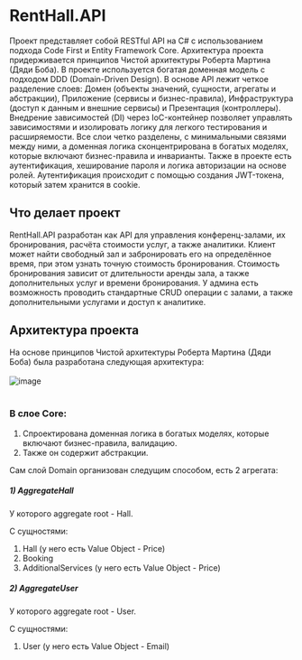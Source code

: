 # RentHall.API
Проект представляет собой RESTful API на C# с использованием подхода Code First и Entity Framework Core. Архитектура проекта придерживается принципов Чистой архитектуры Роберта Мартина (Дяди Боба). В проекте используется богатая доменная модель с подходом DDD (Domain-Driven Design). В основе API лежит четкое разделение слоев: Домен (объекты значений, сущности, агрегаты и абстракции), Приложение (сервисы и бизнес-правила), Инфраструктура (доступ к данным и внешние сервисы) и Презентация (контроллеры). Внедрение зависимостей (DI) через IoC-контейнер позволяет управлять зависимостями и изолировать логику для легкого тестирования и расширяемости. Все слои четко разделены, с минимальными связями между ними, а доменная логика сконцентрирована в богатых моделях, которые включают бизнес-правила и инварианты. Также в проекте есть аутентификация, хеширование пароля и логика авторизации на основе ролей. Аутентификация происходит с помощью создания JWT-токена, который затем хранится в cookie. 
## Что делает проект 
RentHall.API разработан как API для управления конференц-залами, их бронирования, расчёта стоимости услуг, а также аналитики. Клиент может найти свободный зал и забронировать его на определённое время, при этом узнать точную стоимость бронирования. Стоимость бронирования зависит от длительности аренды зала, а также дополнительных услуг и времени бронирования. У админа есть возможность проводить стандартные CRUD операции с залами, а также дополнительными услугами и доступ к аналитике.   
## Архитектура проекта 
На основе принципов Чистой архитектуры Роберта Мартина (Дяди Боба) была разработана следующая архитектура:
<br><br>
![image](https://github.com/user-attachments/assets/038fbf02-46f9-4b7d-9f82-56e2f2cf854e)
<br><br>
### В слое Core:
1) Спроектирована доменная логика в богатых моделях, которые включают бизнес-правила, валидацию.
2) Также он содержит абстракции.

Сам слой Domain организован следущим способом, есть 2 агрегата: 
##### 1) AggregateHall
   
У которого aggregate root - Hall.

C сущностями:
   1. Hall (у него есть Value Object - Price)
   2. Booking
   3. AdditionalServices (у него есть Value Object - Price)

##### 2) AggregateUser
   
У которого aggregate root - User.

C сущностями:
   1. User (у него есть Value Object - Email)

